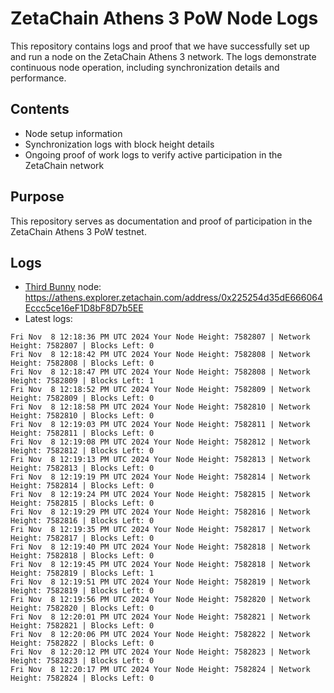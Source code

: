 # ZetaChain Athens 3 PoW Node Logs
This repository contains logs and proof that we have successfully set up and run a node on the ZetaChain Athens 3 network. The logs demonstrate continuous node operation, including synchronization details and performance.

## Contents
- Node setup information
- Synchronization logs with block height details
- Ongoing proof of work logs to verify active participation in the ZetaChain network

## Purpose
This repository serves as documentation and proof of participation in the ZetaChain Athens 3 PoW testnet.

## Logs

- [Third Bunny](https://thirdbunny.xyz/) node: https://athens.explorer.zetachain.com/address/0x225254d35dE666064Eccc5ce16eF1D8bF8D7b5EE
- Latest logs:
```
Fri Nov  8 12:18:36 PM UTC 2024 Your Node Height: 7582807 | Network Height: 7582807 | Blocks Left: 0
Fri Nov  8 12:18:42 PM UTC 2024 Your Node Height: 7582808 | Network Height: 7582808 | Blocks Left: 0
Fri Nov  8 12:18:47 PM UTC 2024 Your Node Height: 7582808 | Network Height: 7582809 | Blocks Left: 1
Fri Nov  8 12:18:52 PM UTC 2024 Your Node Height: 7582809 | Network Height: 7582809 | Blocks Left: 0
Fri Nov  8 12:18:58 PM UTC 2024 Your Node Height: 7582810 | Network Height: 7582810 | Blocks Left: 0
Fri Nov  8 12:19:03 PM UTC 2024 Your Node Height: 7582811 | Network Height: 7582811 | Blocks Left: 0
Fri Nov  8 12:19:08 PM UTC 2024 Your Node Height: 7582812 | Network Height: 7582812 | Blocks Left: 0
Fri Nov  8 12:19:13 PM UTC 2024 Your Node Height: 7582813 | Network Height: 7582813 | Blocks Left: 0
Fri Nov  8 12:19:19 PM UTC 2024 Your Node Height: 7582814 | Network Height: 7582814 | Blocks Left: 0
Fri Nov  8 12:19:24 PM UTC 2024 Your Node Height: 7582815 | Network Height: 7582815 | Blocks Left: 0
Fri Nov  8 12:19:29 PM UTC 2024 Your Node Height: 7582816 | Network Height: 7582816 | Blocks Left: 0
Fri Nov  8 12:19:35 PM UTC 2024 Your Node Height: 7582817 | Network Height: 7582817 | Blocks Left: 0
Fri Nov  8 12:19:40 PM UTC 2024 Your Node Height: 7582818 | Network Height: 7582818 | Blocks Left: 0
Fri Nov  8 12:19:45 PM UTC 2024 Your Node Height: 7582818 | Network Height: 7582819 | Blocks Left: 1
Fri Nov  8 12:19:51 PM UTC 2024 Your Node Height: 7582819 | Network Height: 7582819 | Blocks Left: 0
Fri Nov  8 12:19:56 PM UTC 2024 Your Node Height: 7582820 | Network Height: 7582820 | Blocks Left: 0
Fri Nov  8 12:20:01 PM UTC 2024 Your Node Height: 7582821 | Network Height: 7582821 | Blocks Left: 0
Fri Nov  8 12:20:06 PM UTC 2024 Your Node Height: 7582822 | Network Height: 7582822 | Blocks Left: 0
Fri Nov  8 12:20:12 PM UTC 2024 Your Node Height: 7582823 | Network Height: 7582823 | Blocks Left: 0
Fri Nov  8 12:20:17 PM UTC 2024 Your Node Height: 7582824 | Network Height: 7582824 | Blocks Left: 0
```

